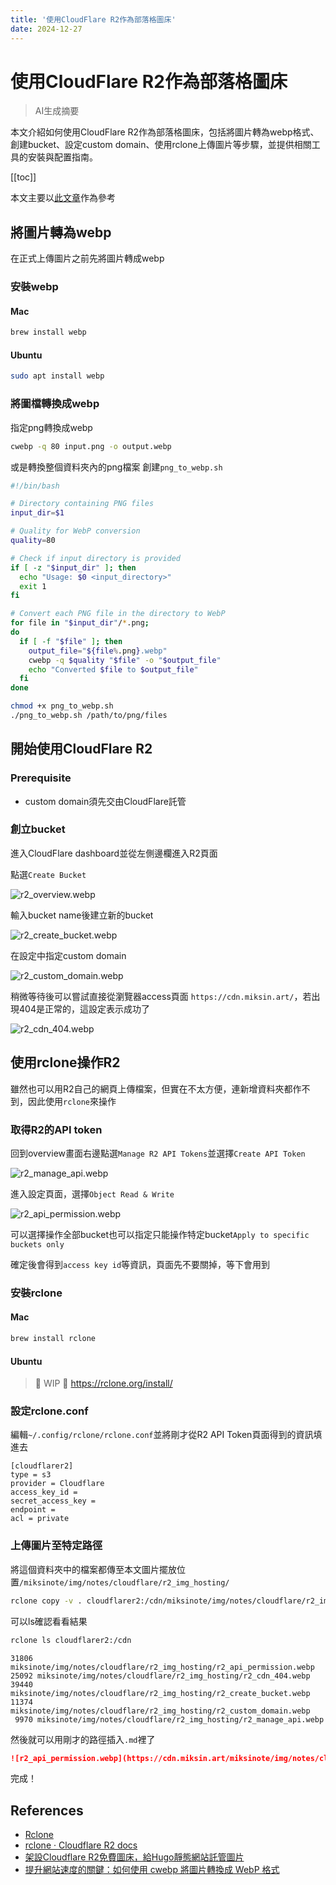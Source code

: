 ```yaml
---
title: '使用CloudFlare R2作為部落格圖床'
date: 2024-12-27
---
```


# 使用CloudFlare R2作為部落格圖床

> AI生成摘要

<!-- excerpt -->

本文介紹如何使用CloudFlare R2作為部落格圖床，包括將圖片轉為webp格式、創建bucket、設定custom domain、使用rclone上傳圖片等步驟，並提供相關工具的安裝與配置指南。

<!-- excerpt -->

[[toc]]

本文主要以[此文章](https://ivonblog.com/posts/cloudflare-r2-image-hosting/)作為參考

## 將圖片轉為webp

在正式上傳圖片之前先將圖片轉成webp

### 安裝webp

#### Mac

```bash
brew install webp
```

#### Ubuntu

```bash
sudo apt install webp
```

### 將圖檔轉換成webp

指定png轉換成webp

```bash
cwebp -q 80 input.png -o output.webp
```

或是轉換整個資料夾內的png檔案
創建`png_to_webp.sh`

```bash
#!/bin/bash

# Directory containing PNG files
input_dir=$1

# Quality for WebP conversion
quality=80

# Check if input directory is provided
if [ -z "$input_dir" ]; then
  echo "Usage: $0 <input_directory>"
  exit 1
fi

# Convert each PNG file in the directory to WebP
for file in "$input_dir"/*.png;
do
  if [ -f "$file" ]; then
    output_file="${file%.png}.webp"
    cwebp -q $quality "$file" -o "$output_file"
    echo "Converted $file to $output_file"
  fi
done
```

```bash
chmod +x png_to_webp.sh
./png_to_webp.sh /path/to/png/files
```

## 開始使用CloudFlare R2

### Prerequisite

- custom domain須先交由CloudFlare託管

### 創立bucket

進入CloudFlare dashboard並從左側邊欄進入R2頁面

點選`Create Bucket`

![r2_overview.webp](https://cdn.miksin.art/miksinote/img/notes/cloudflare/r2_img_hosting/r2_overview.webp)

輸入bucket name後建立新的bucket

![r2_create_bucket.webp](https://cdn.miksin.art/miksinote/img/notes/cloudflare/r2_img_hosting/r2_create_bucket.webp)

在設定中指定custom domain

![r2_custom_domain.webp](https://cdn.miksin.art/miksinote/img/notes/cloudflare/r2_img_hosting/r2_custom_domain.webp)

稍微等待後可以嘗試直接從瀏覽器access頁面 `https://cdn.miksin.art/`，若出現404是正常的，這設定表示成功了

![r2_cdn_404.webp](https://cdn.miksin.art/miksinote/img/notes/cloudflare/r2_img_hosting/r2_cdn_404.webp)

## 使用rclone操作R2

雖然也可以用R2自己的網頁上傳檔案，但實在不太方便，連新增資料夾都作不到，因此使用`rclone`來操作

### 取得R2的API token

回到overview畫面右邊點選`Manage R2 API Tokens`並選擇`Create API Token`

![r2_manage_api.webp](https://cdn.miksin.art/miksinote/img/notes/cloudflare/r2_img_hosting/r2_manage_api.webp)

進入設定頁面，選擇`Object Read & Write`

![r2_api_permission.webp](https://cdn.miksin.art/miksinote/img/notes/cloudflare/r2_img_hosting/r2_api_permission.webp)

可以選擇操作全部bucket也可以指定只能操作特定bucket`Apply to specific buckets only`

確定後會得到`access key id`等資訊，頁面先不要關掉，等下會用到

### 安裝rclone

#### Mac

```bash
brew install rclone
```

#### Ubuntu

> 🚧 WIP 🚧 https://rclone.org/install/

### 設定rclone.conf

編輯`~/.config/rclone/rclone.conf`並將剛才從R2 API Token頁面得到的資訊填進去

```
[cloudflarer2]
type = s3
provider = Cloudflare
access_key_id =
secret_access_key =
endpoint =
acl = private
```

### 上傳圖片至特定路徑

將這個資料夾中的檔案都傳至本文圖片擺放位置`/miksinote/img/notes/cloudflare/r2_img_hosting/`

```bash
rclone copy -v . cloudflarer2:/cdn/miksinote/img/notes/cloudflare/r2_img_hosting/
```

可以ls確認看看結果

```bash
rclone ls cloudflarer2:/cdn
```

```
31806 miksinote/img/notes/cloudflare/r2_img_hosting/r2_api_permission.webp
25092 miksinote/img/notes/cloudflare/r2_img_hosting/r2_cdn_404.webp
39440 miksinote/img/notes/cloudflare/r2_img_hosting/r2_create_bucket.webp
11374 miksinote/img/notes/cloudflare/r2_img_hosting/r2_custom_domain.webp
 9970 miksinote/img/notes/cloudflare/r2_img_hosting/r2_manage_api.webp
```

然後就可以用剛才的路徑插入`.md`裡了

```markdown
![r2_api_permission.webp](https://cdn.miksin.art/miksinote/img/notes/cloudflare/r2_img_hosting/r2_api_permission.webp)
```

完成！

## References

- [Rclone](https://rclone.org/)
- [rclone · Cloudflare R2 docs](https://developers.cloudflare.com/r2/examples/rclone/)
- [架設Cloudflare R2免費圖床，給Hugo靜態網站託管圖片](https://ivonblog.com/posts/cloudflare-r2-image-hosting/)
- [提升網站速度的關鍵：如何使用 cwebp 將圖片轉換成 WebP 格式](https://ooorito.com/blog-webp-image-format-cwebp-install-guide/)
